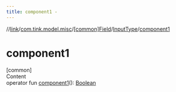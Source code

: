 ```yaml
---
title: component1 -
---
```

//[link](../../../index.md)/[com.tink.model.misc](../../index.md)/[[common]Field](../index.md)/[InputType](index.md)/[component1](component1.md)



# component1  
[common]  
Content  
operator fun [component1](component1.md)(): [Boolean](https://kotlinlang.org/api/latest/jvm/stdlib/kotlin/-boolean/index.html)  



